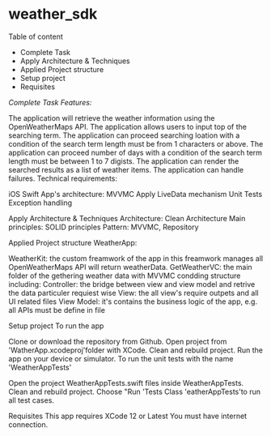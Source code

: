 # weather_sdk
Table of content
- Complete Task
- Apply Architecture & Techniques
- Applied Project structure
- Setup project
- Requisites

*Complete Task*
*Features:*

The application will retrieve the weather information using the OpenWeatherMaps API.
The application allows users to input top of the searching term.
The application can proceed searching loation with a condition of the search term length must be from 1 characters or above.
The application can proceed number of days with a condition of the search term length must be between 1 to 7  digists.
The application can render the searched results as a list of weather items.
The application can handle failures.
Technical requirements:

iOS Swift
App's architecture: MVVMC
Apply LiveData mechanism
Unit Tests
Exception handling

Apply Architecture & Techniques
Architecture: Clean Architecture
Main principles: SOLID principles
Pattern: MVVMC, Repository

Applied Project structure
WeatherApp:

WeatherKit: the custom freamwork of the app in this freamwork manages all OpenWeatherMaps API will return weatherData.
GetWeatherVC: the main folder of the gethering weather data with MVVMC condding structure including:
Controller: the bridge between view and view model and retrive the data particuler requiest wise
View: the all view's require outpets and all UI related files
View Model: it's contains the business logic of the app, e.g. all APIs must be define in file

Setup project
To run the app

Clone or download the repository from Github.
Open project from 'WatherApp.xcodeproj'folder with XCode.
Clean and rebuild project.
Run the app on your device or simulator.
To run the unit tests with the name 'WeatherAppTests'

Open the project WeatherAppTests.swift files inside WeatherAppTests.
Clean and rebuild project.
Choose "Run 'Tests Class 'eatherAppTests'to run all test cases.

Requisites
This app requires XCode 12 or Latest
You must have internet connection.
